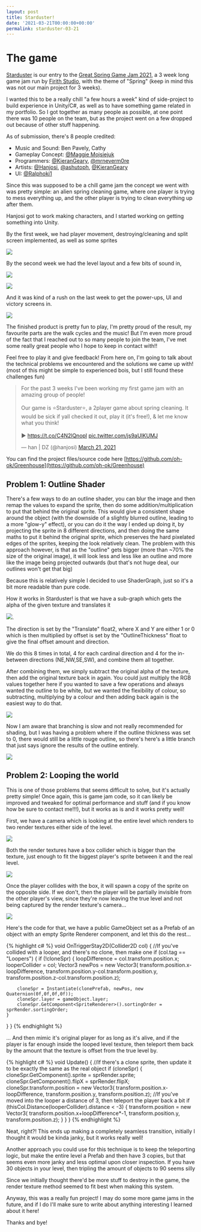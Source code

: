 ```yaml
---
layout: post
title: Starduster!
date: '2021-03-21T00:00:00+00:00'
permalink: starduster-03-21
---
```

# The game

[Starduster](https://kgeary.itch.io/starduster) is our entry to the [Great Spring Game Jam 2021](https://itch.io/jam/great-spring-game-jam-2021), a 3 week long game jam run by [Firith Studio](https://firith.studio/), with the theme of "Spring" (keep in mind this was not our main project for 3 weeks).

I wanted this to be a really chill "a few hours a week" kind of side-project to build experience in Unity/C#, as well as to have something game related in my portfolio. So I got together as many people as possible, at one point there was 10 people on the team, but as the project went on a few dropped out because of other stuff happening. 

As of submission, there's 8 people credited:
- Music and Sound: Ben Pavely, Cathy
- Gameplay Concept: [@Maggie Mojsiejuk](https://twitter.com/MMojsiejuk)
- Programmers: [@KieranGeary](https://twitter.com/KieranGeary), [@mrneverm0re](https://twitter.com/mrneverm0re)
- Artists: [@Hanjosi](https://twitter.com/Hanjosi), [@ashutoph](https://twitter.com/ashutoph), [@KieranGeary](https://twitter.com/KieranGeary)
- UI: [@Ralphoki1](https://twitter.com/Ralphoki1)

Since this was supposed to be a chill game jam the concept we went with was pretty simple: an alien spring cleaning game, where one player is trying to mess everything up, and the other player is trying to clean everything up after them.

Hanjosi got to work making characters, and I started working on getting something into Unity.

By the first week, we had player movement, destroying/cleaning and split screen implemented, as well as some sprites

![](https://media.discordapp.net/attachments/814873327440756756/816770323847446628/damage_basic_demo.gif)

By the second week we had the level layout and a few bits of sound in, 

![](https://media.discordapp.net/attachments/814873327440756756/820984529023533106/gamejam_background_roughs.png?width=1440&height=576)

![](https://media.discordapp.net/attachments/814873327440756756/821866950245220432/bg_test1.gif)

And it was kind of a rush on the last week to get the power-ups, UI and victory screens in.

![](https://media.discordapp.net/attachments/814873152039551028/821079781361582170/health_bar_and_boofs.gif)

The finished product is pretty fun to play, I'm pretty proud of the result, my favourite parts are the walk cycles and the music! But I'm even more proud of the fact that I reached out to so many people to join the team, I've met some really great people who I hope to keep in contact with!!

Feel free to play it and give feedback! From here on, I'm going to talk about the technical problems we encountered and the solutions we came up with! (most of this might be simple to experienced bois, but I still found these challenges fun)

<blockquote class="twitter-tweet" data-dnt="true" data-theme="dark"><p lang="en" dir="ltr">For the past 3 weeks I&#39;ve been working my first game jam with an amazing group of people!<br><br>Our game is ⭐️Starduster⭐️, a 2player game about spring cleaning. It would be sick if yall checked it out, play it (it&#39;s free!), &amp; let me know what you think! <br><br>▶️ <a href="https://t.co/C4N2lQnopl">https://t.co/C4N2lQnopl</a> <a href="https://t.co/js9aUIKUMJ">pic.twitter.com/js9aUIKUMJ</a></p>&mdash; han | DZ (@hanjosi) <a href="https://twitter.com/hanjosi/status/1373703276017909766?ref_src=twsrc%5Etfw">March 21, 2021</a></blockquote> <script async src="https://platform.twitter.com/widgets.js" charset="utf-8"></script> 

You can find the project files/source code here [https://github.com/oh-ok/Greenhouse](https://github.com/oh-ok/Greenhouse)

## Problem 1: Outline Shader

There's a few ways to do an outline shader, you can blur the image and then remap the values to expand the sprite, then do some addition/multiplication to put that behind the original sprite. This would give a consistent shape around the object (with the downside of a slightly blurred outline, leading to a more "glow-y" effect), or you can do it the way I ended up doing it, by projecting the sprite in 8 different directions, and then doing the same maths to put it behind the original sprite, which preserves the hard pixelated edges of the sprites, keeping the look relatively clean. 
The problem with this approach however, is that as the "outline" gets bigger (more than ~70% the size of the original image), it will look less and less like an outline and more like the image being projected outwards (but that's not  huge deal, our outlines won't get that big)

Because this is relatively simple I decided to use ShaderGraph, just so it's a bit more readable than pure code. 

How it works in Starduster! is that we have a sub-graph which gets the alpha of the given texture and translates it 

![](https://i.imgur.com/znELHY5.gif). 

The direction is set by the "Translate" float2, where X and Y are either 1 or 0 which is then multiplied by offset is set by the "OutlineThickness" float to give the final offset amount and direction. 

We do this 8 times in total, 4 for each cardinal direction and 4 for the in-between directions (NE,NW,SE,SW), and combine them all together. 

After combining them, we simply subtract the original alpha of the texture, then add the original texture back in again. You could just multiply the RGB values together here if you wanted to save a few operations and always wanted the outline to be white, but we wanted the flexibility of colour, so subtracting, multiplying by a colour and then adding back again is the easiest way to do that.

![](https://i.imgur.com/JMsUQ72.gif)

Now I am aware that branching is slow and not really recommended for shading, but I was having a problem where if the outline thickness was set to 0, there would still be a little rouge outline, so there's here's a little branch that just says ignore the results of the outline entirely.

![](https://i.imgur.com/bxRooD6.png)

## Problem 2: Looping the world

This is one of those problems that seems difficult to solve, but it's actually pretty simple! Once again, this is game jam code, so it can likely be improved and tweaked for optimal performance and stuff (and if you know how be sure to contact me!!!), but it works as is and it works pretty well! 

First, we have a camera which is looking at the entire level which renders to two render textures either side of the level. 

![](https://i.imgur.com/Gp9JUDl.png)

Both the render textures have a box collider which is bigger than the texture, just enough to fit the biggest player's sprite between it and the real level. 

![](https://i.imgur.com/euqrOov.png)

Once the player collides with the box, it will spawn a copy of the sprite on the opposite side. If we don't, then the player will be partially invisible from the other player's view, since they're now leaving the true level and not being captured by the render texture's camera...

![](https://i.imgur.com/8fqTBhe.gif)

Here's the code for that, we have a public GameObject set as a Prefab of an object with an empty Sprite Renderer component, and let this do the rest...

{% highlight c# %}
void OnTriggerStay2D(Collider2D col)
{
//If you've collided with a looper, and there's no clone, then make one
if (col.tag == "Loopers")
{
	if (!cloneSpr)
	{
		loopDifference = col.transform.position.x;
		looperCollider = col;
		Vector3 newPos = new Vector3(
			transform.position.x-loopDifference, 
			transform.position.y-col.transform.position.y, 
			transform.position.z-col.transform.position.z);

		cloneSpr = Instantiate(clonePrefab, newPos, new Quaternion(0f,0f,0f,0f));
		cloneSpr.layer = gameObject.layer;
		cloneSpr.GetComponent<SpriteRenderer>().sortingOrder = sprRender.sortingOrder;
	}
}
}
{% endhighlight %}

... And then mimic it's original player for as long as it's alive, and if the player is far enough inside the looped level texture, then teleport them back by the amount that the texture is offset from the true level by. 

{% highlight c# %}
void Update()
{
	//If there's a clone sprite, then update it to be exactly the same as the real object
    if (cloneSpr)
    {
    	cloneSpr.GetComponent<SpriteRenderer>().sprite = sprRender.sprite;
    	cloneSpr.GetComponent<SpriteRenderer>().flipX = sprRender.flipX;
    	cloneSpr.transform.position = new Vector3(
    		transform.position.x-loopDifference,
    		transform.position.y,
    		transform.position.z);
    	//If you've moved into the looper a distance of 3, then teleport the player back a bit
    	if (thisCol.Distance(looperCollider).distance < -3)
    	{
    		transform.position = new Vector3(
			transform.position.x+loopDifference*-1,
			transform.position.y,
			transform.position.z);
    	}
    }
}
{% endhighlight %}

Neat, right?! This ends up making a completely seamless transition, initially I thought it would be kinda janky, but it works really well! 

Another approach you could use for this technique is to keep the teleporting logic, but make the entire level a Prefab and then have 3 copies, but that seems even more janky and less optimal upon closer inspection. If you have 30 objects in your level, then tripling the amount of objects to 90 seems silly

Since we initially thought there'd be more stuff to destroy in the game, the render texture method seemed to fit best when making this system.

Anyway, this was a really fun project! I may do some more game jams in the future, and if I do I'll make sure to write about anything interesting I learned about it here!

Thanks and bye!